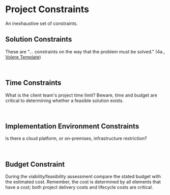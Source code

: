 # Project Constraints

An inexhaustive set of constraints.

## Solution Constraints

These are "… constraints on the way that the problem must be solved."  (4a., [Volere Template](https://homepages.laas.fr/kader/Robertson.pdf))  

<br>

## Time Constraints

What is the client team's project time limit?  Beware, time and budget are critical to determining whether a feasible solution exists.

<br>

## Implementation Environment Constraints

Is there a cloud platform, or on-premises, infrastructure restriction?

<br>

## Budget Constraint

During the viability/feasibility assessment compare the stated budget with the estimated cost.  Remember, the cost is determined by all elements that have a cost; both project delivery costs and lifecycle costs are critical.

<br>
<br>
<br>
<br>

<br>
<br>
<br>
<br>
